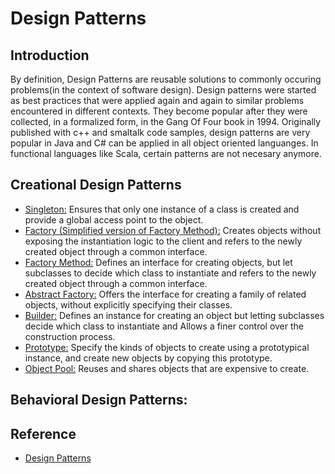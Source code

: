 # Design Patterns

## Introduction

By definition, Design Patterns are reusable solutions to commonly occuring problems(in the context of software design). Design patterns were started as best practices that were applied again and again to similar problems encountered in different contexts. They become popular after they were collected, in a formalized form, in the Gang Of Four book in 1994. Originally published with c++ and smaltalk code samples, design patterns are very popular in Java and C# can be applied in all object oriented languanges. In functional languages like Scala, certain patterns are not necesary anymore. 

## Creational Design Patterns
- [Singleton:](singleton-pattern.md) Ensures that only one instance of a class is created and provide a global access point to the object.
- [Factory (Simplified version of Factory Method):](factory-pattern.md) Creates objects without exposing the instantiation logic to the client and refers to the newly created object through a common interface. 
- [Factory Method:](factory-method-pattern.md) Defines an interface for creating objects, but let subclasses to decide which class to instantiate and refers to the newly created object through a common interface.
- [Abstract Factory:](abstract-factory-pattern.md) Offers the interface for creating a family of related objects, without explicitly specifying their classes. 
- [Builder:](builder-pattern.md) Defines an instance for creating an object but letting subclasses decide which class to instantiate and Allows a finer control over the construction process. 
- [Prototype:](prototype-pattern.md) Specify the kinds of objects to create using a prototypical instance, and create new objects by copying this prototype.
- [Object Pool:](object-pool-pattern.md) Reuses and shares objects that are expensive to create. 

## Behavioral Design Patterns:
<!-- 
- [责任链.md](设计模式%20-%20责任链.md)
- [命令.md](设计模式%20-%20命令.md)
- [解释器.md](设计模式%20-%20解释器.md)
- [迭代器.md](设计模式%20-%20迭代器.md)
- [中介者.md](设计模式%20-%20中介者.md)
- [备忘录.md](设计模式%20-%20备忘录.md)
- [观察者.md](设计模式%20-%20观察者.md)
- [状态.md](设计模式%20-%20状态.md)
- [策略.md](设计模式%20-%20策略.md)
- [模板方法.md](设计模式%20-%20模板方法.md)
- [访问者.md](设计模式%20-%20访问者.md)
- [空对象.md](设计模式%20-%20空对象.md)

## 四、结构型

- [适配器.md](设计模式%20-%20适配器.md)
- [桥接.md](设计模式%20-%20桥接.md)
- [组合.md](设计模式%20-%20组合.md)
- [装饰.md](设计模式%20-%20装饰.md)
- [外观.md](设计模式%20-%20外观.md)
- [享元.md](设计模式%20-%20享元.md)
- [代理.md](设计模式%20-%20代理.md) -->

## Reference
- [Design Patterns](http://www.oodesign.com/)

